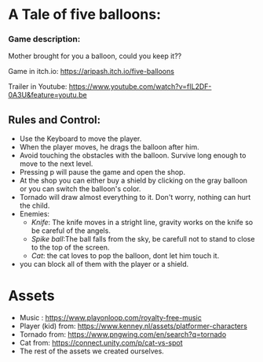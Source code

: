 # A Tale of five balloons:

### Game description:
Mother brought for you a balloon, could you keep it??

Game in itch.io: https://aripash.itch.io/five-balloons

Trailer in Youtube: https://www.youtube.com/watch?v=fIL2DF-0A3U&feature=youtu.be


## Rules and Control:
 * Use the Keyboard to move the player.
 * When the player moves, he drags the balloon after him.
 * Avoid touching the obstacles with the balloon.  Survive long enough to move to the next level.
* Pressing p will pause the game and open the shop.
* At the shop you can either buy a shield by clicking on the gray balloon or you can switch the balloon's color.
* Tornado will draw almost everything to it.
Don't worry, nothing can hurt the child. 
* Enemies:
  * _Knife_: The knife moves in a stright line, gravity works on the knife so be careful of the angels.
  * _Spike ball_:The ball falls from the sky, be carefull not to stand to close to the top of the screen.
  * _Cat_: the cat loves to pop the balloon, dont let him touch it.
* you can block all of them with the player or a shield.

# Assets
* Music : https://www.playonloop.com/royalty-free-music
* Player (kid) from: https://www.kenney.nl/assets/platformer-characters
* Tornado from: https://www.pngwing.com/en/search?q=tornado
* Cat from: https://connect.unity.com/p/cat-vs-spot
* The rest of the assets we created ourselves.